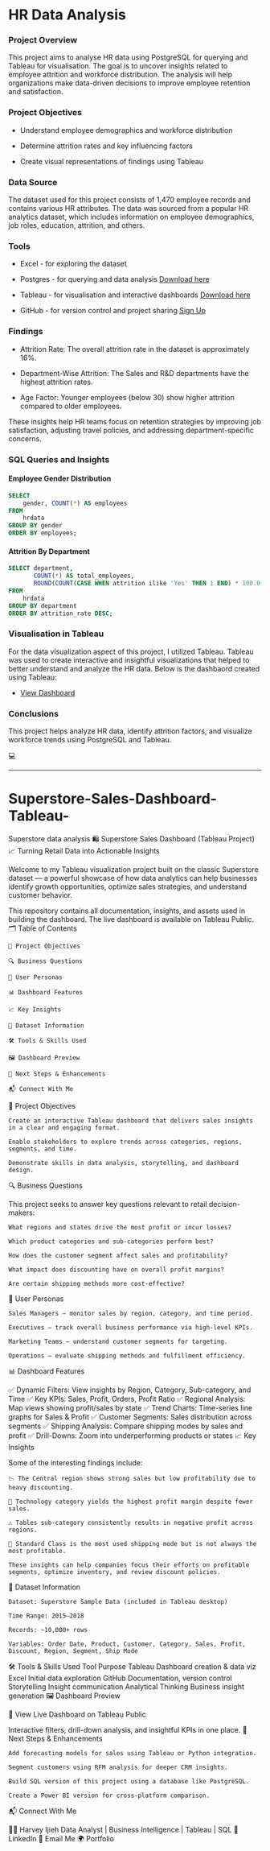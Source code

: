 
# HR Data Analysis

### Project Overview 
This project aims to analyse HR data using PostgreSQL for querying and Tableau for visualisation. The goal is to uncover insights related to employee attrition and workforce distribution. The analysis will help organizations make data-driven decisions to improve employee retention and satisfaction.

### Project Objectives

- Understand employee demographics and workforce distribution

- Determine attrition rates and key influencing factors

- Create visual representations of findings using Tableau

### Data Source
The dataset used for this project consists of 1,470 employee records and contains various HR attributes. 
The data was sourced from a popular HR analytics dataset, which includes information on employee demographics, job roles, education, attrition, and others.

### Tools
- Excel - for exploring the dataset

- Postgres - for querying and data analysis [Download here](https://www.postgresql.org/)

- Tableau - for visualisation and interactive dashboards [Download here](https://www.tableau.com/products/public/download)

- GitHub - for version control and project sharing [Sign Up](https://github.com/)

### Findings 

- Attrition Rate: The overall attrition rate in the dataset is approximately 16%.

- Department-Wise Attrition: The Sales and R&D departments have the highest attrition rates.

- Age Factor: Younger employees (below 30) show higher attrition compared to older employees.

These insights help HR teams focus on retention strategies by improving job satisfaction, adjusting travel policies, and addressing department-specific concerns.

### SQL Queries and Insights
#### Employee Gender Distribution
```sql
SELECT 
    gender, COUNT(*) AS employees
FROM 
    hrdata
GROUP BY gender
ORDER BY employees;
```
#### Attrition By Department

```sql
SELECT department, 
       COUNT(*) AS total_employees, 
       ROUND(COUNT(CASE WHEN attrition ilike 'Yes' THEN 1 END) * 100.0 / COUNT(*),2) AS attrition_rate
FROM
    hrdata
GROUP BY department
ORDER BY attrition_rate DESC;
```

### Visualisation in Tableau
For the data visualization aspect of this project, I utilized Tableau. Tableau was used to create interactive and insightful visualizations that helped to better understand and analyze the HR data. Below is the dashbaord created using Tableau:
- [View Dashboard](https://public.tableau.com/app/profile/harvey.ijieh/viz/HRAnalyticsUpload/HRDASHBOARD)
### Conclusions

This project helps analyze HR data, identify attrition factors, and visualize workforce trends using PostgreSQL and Tableau.

💻

--- 


# Superstore-Sales-Dashboard-Tableau-
Superstore data analysis
🛍️ Superstore Sales Dashboard (Tableau Project)
📈 Turning Retail Data into Actionable Insights

Welcome to my Tableau visualization project built on the classic Superstore dataset — a powerful showcase of how data analytics can help businesses identify growth opportunities, optimize sales strategies, and understand customer behavior.

This repository contains all documentation, insights, and assets used in building the dashboard. The live dashboard is available on Tableau Public.
🗂️ Table of Contents

    🎯 Project Objectives

    🔍 Business Questions

    👤 User Personas

    📊 Dashboard Features

    📈 Key Insights

    📁 Dataset Information

    🛠️ Tools & Skills Used

    🖼️ Dashboard Preview

    🚀 Next Steps & Enhancements

    📬 Connect With Me

🎯 Project Objectives

    Create an interactive Tableau dashboard that delivers sales insights in a clear and engaging format.

    Enable stakeholders to explore trends across categories, regions, segments, and time.

    Demonstrate skills in data analysis, storytelling, and dashboard design.

🔍 Business Questions

This project seeks to answer key questions relevant to retail decision-makers:

    What regions and states drive the most profit or incur losses?

    Which product categories and sub-categories perform best?

    How does the customer segment affect sales and profitability?

    What impact does discounting have on overall profit margins?

    Are certain shipping methods more cost-effective?

👤 User Personas

    Sales Managers – monitor sales by region, category, and time period.

    Executives – track overall business performance via high-level KPIs.

    Marketing Teams – understand customer segments for targeting.

    Operations – evaluate shipping methods and fulfillment efficiency.

📊 Dashboard Features

✅ Dynamic Filters: View insights by Region, Category, Sub-category, and Time
✅ Key KPIs: Sales, Profit, Orders, Profit Ratio
✅ Regional Analysis: Map views showing profit/sales by state
✅ Trend Charts: Time-series line graphs for Sales & Profit
✅ Customer Segments: Sales distribution across segments
✅ Shipping Analysis: Compare shipping modes by sales and profit
✅ Drill-Downs: Zoom into underperforming products or states
📈 Key Insights

Some of the interesting findings include:

    📉 The Central region shows strong sales but low profitability due to heavy discounting.

    🛒 Technology category yields the highest profit margin despite fewer sales.

    ⚠️ Tables sub-category consistently results in negative profit across regions.

    🚚 Standard Class is the most used shipping mode but is not always the most profitable.

    These insights can help companies focus their efforts on profitable segments, optimize inventory, and review discount policies.

📁 Dataset Information

    Dataset: Superstore Sample Data (included in Tableau desktop)

    Time Range: 2015–2018

    Records: ~10,000+ rows

    Variables: Order Date, Product, Customer, Category, Sales, Profit, Discount, Region, Segment, Ship Mode

🛠️ Tools & Skills Used
Tool	Purpose
Tableau	Dashboard creation & data viz
Excel	Initial data exploration
GitHub	Documentation, version control
Storytelling	Insight communication
Analytical Thinking	Business insight generation
🖼️ Dashboard Preview

🔗 View Live Dashboard on Tableau Public


Interactive filters, drill-down analysis, and insightful KPIs in one place.
🚀 Next Steps & Enhancements

    Add forecasting models for sales using Tableau or Python integration.

    Segment customers using RFM analysis for deeper CRM insights.

    Build SQL version of this project using a database like PostgreSQL.

    Create a Power BI version for cross-platform comparison.

📬 Connect With Me

👨‍💻 Harvey Ijieh
Data Analyst | Business Intelligence | Tableau | SQL
🔗 LinkedIn
📧 Email Me
🌍 Portfolio
